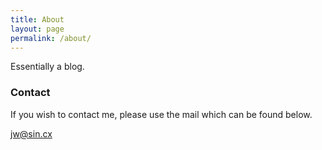 ```yaml
---
title: About
layout: page
permalink: /about/
---
```


Essentially a blog.


### Contact 
If you wish to contact me, please use the mail which can be found below. 


[jw@sin.cx](mailto:jw@sin.cx)

